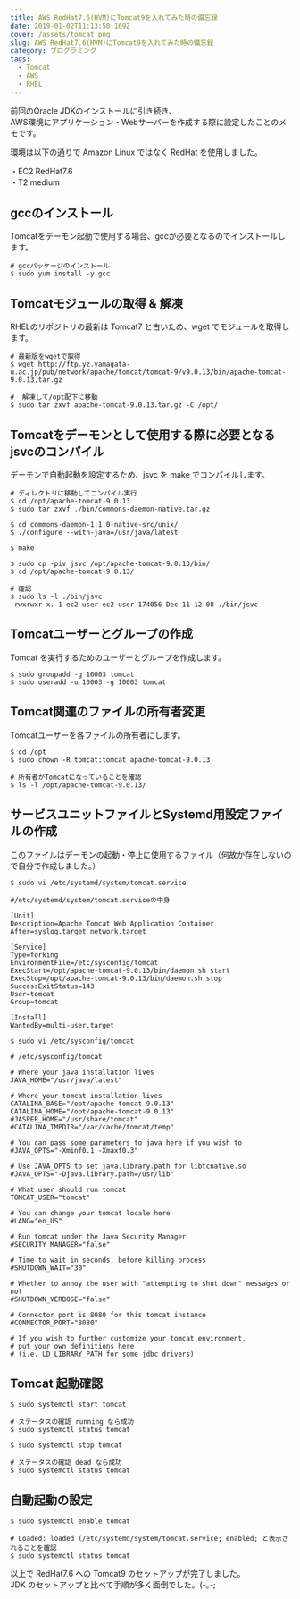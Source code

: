 ```yaml
---
title: AWS RedHat7.6(HVM)にTomcat9を入れてみた時の備忘録
date: 2019-01-02T11:13:50.169Z
cover: /assets/tomcat.png
slug: AWS RedHat7.6(HVM)にTomcat9を入れてみた時の備忘録
category: プログラミング
tags:
  - Tomcat
  - AWS
  - RHEL
---
```

前回のOracle JDKのインストールに引き続き、  
AWS環境にアプリケーション・Webサーバーを作成する際に設定したことのメモです。

環境は以下の通りで Amazon Linux ではなく RedHat を使用しました。

・EC2 RedHat7.6  
・T2.medium

## gccのインストール
Tomcatをデーモン起動で使用する場合、gccが必要となるのでインストールします。

```
# gccパッケージのインストール
$ sudo yum install -y gcc
```

## Tomcatモジュールの取得 & 解凍

RHELのリポジトリの最新は Tomcat7 と古いため、wget でモジュールを取得します。

```
# 最新版をwgetで取得
$ wget http://ftp.yz.yamagata-u.ac.jp/pub/network/apache/tomcat/tomcat-9/v9.0.13/bin/apache-tomcat-9.0.13.tar.gz

#  解凍して/opt配下に移動
$ sudo tar zxvf apache-tomcat-9.0.13.tar.gz -C /opt/
```

## Tomcatをデーモンとして使用する際に必要となるjsvcのコンパイル

デーモンで自動起動を設定するため、jsvc を make でコンパイルします。

```
# ディレクトリに移動してコンパイル実行
$ cd /opt/apache-tomcat-9.0.13
$ sudo tar zxvf ./bin/commons-daemon-native.tar.gz

$ cd commons-daemon-1.1.0-native-src/unix/
$ ./configure --with-java=/usr/java/latest

$ make

$ sudo cp -piv jsvc /opt/apache-tomcat-9.0.13/bin/
$ cd /opt/apache-tomcat-9.0.13/

# 確認
$ sudo ls -l ./bin/jsvc
-rwxrwxr-x. 1 ec2-user ec2-user 174056 Dec 11 12:08 ./bin/jsvc
```

## Tomcatユーザーとグループの作成

Tomcat を実行するためのユーザーとグループを作成します。

```
$ sudo groupadd -g 10003 tomcat
$ sudo useradd -u 10003 -g 10003 tomcat
```

##  Tomcat関連のファイルの所有者変更

Tomcatユーザーを各ファイルの所有者にします。

```
$ cd /opt
$ sudo chown -R tomcat:tomcat apache-tomcat-9.0.13

# 所有者がTomcatになっていることを確認
$ ls -l /opt/apache-tomcat-9.0.13/
```

## サービスユニットファイルとSystemd用設定ファイルの作成
このファイルはデーモンの起動・停止に使用するファイル（何故か存在しないので自分で作成しました。）

```
$ sudo vi /etc/systemd/system/tomcat.service
```

```
#/etc/systemd/system/tomcat.serviceの中身

[Unit]
Description=Apache Tomcat Web Application Container
After=syslog.target network.target

[Service]
Type=forking
EnvironmentFile=/etc/sysconfig/tomcat
ExecStart=/opt/apache-tomcat-9.0.13/bin/daemon.sh start
ExecStop=/opt/apache-tomcat-9.0.13/bin/daemon.sh stop
SuccessExitStatus=143
User=tomcat
Group=tomcat

[Install]
WantedBy=multi-user.target
```

```
$ sudo vi /etc/sysconfig/tomcat
```

```
# /etc/sysconfig/tomcat

# Where your java installation lives
JAVA_HOME="/usr/java/latest"

# Where your tomcat installation lives
CATALINA_BASE="/opt/apache-tomcat-9.0.13"
CATALINA_HOME="/opt/apache-tomcat-9.0.13"
#JASPER_HOME="/usr/share/tomcat"
#CATALINA_TMPDIR="/var/cache/tomcat/temp"

# You can pass some parameters to java here if you wish to
#JAVA_OPTS="-Xminf0.1 -Xmaxf0.3"

# Use JAVA_OPTS to set java.library.path for libtcnative.so
#JAVA_OPTS="-Djava.library.path=/usr/lib"

# What user should run tomcat
TOMCAT_USER="tomcat"

# You can change your tomcat locale here
#LANG="en_US"

# Run tomcat under the Java Security Manager
#SECURITY_MANAGER="false"

# Time to wait in seconds, before killing process
#SHUTDOWN_WAIT="30"

# Whether to annoy the user with "attempting to shut down" messages or not
#SHUTDOWN_VERBOSE="false"

# Connector port is 8080 for this tomcat instance
#CONNECTOR_PORT="8080"

# If you wish to further customize your tomcat environment,
# put your own definitions here
# (i.e. LD_LIBRARY_PATH for some jdbc drivers)
```

## Tomcat 起動確認

```
$ sudo systemctl start tomcat

# ステータスの確認 running なら成功
$ sudo systemctl status tomcat

$ sudo systemctl stop tomcat 

# ステータスの確認 dead なら成功
$ sudo systemctl status tomcat

```

## 自動起動の設定

```
$ sudo systemctl enable tomcat

# Loaded: loaded (/etc/systemd/system/tomcat.service; enabled; と表示されることを確認
$ sudo systemctl status tomcat
```

以上で RedHat7.6 への Tomcat9 のセットアップが完了しました。  
JDK のセットアップと比べて手順が多く面倒でした。(-｡-;
